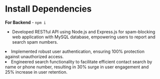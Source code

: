 # Install Dependencies

**For Backend** - `npm i`

-   Developed RESTful API using Node.js and Express.js for spam-blocking web application with MySQL database,
    empowering users to report and search spam numbers.</ul>
-   Implemented robust user authentication, ensuring 100% protection against unauthorized access.</ul>
-   Engineered search functionality to facilitate efficient contact search by name or phone number, resulting in 30%
    surge in user engagement and 25% increase in user retention.</ul>
